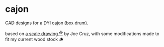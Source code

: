 # cajon


CAD designs for a DYI cajon (box drum).

based on [a scale drawing <sup>📥</sup>][1] by Joe Cruz, with some modifications made to fit my current wood stock 🪵



[1]: https://tnmarketing.s3.amazonaws.com/content/wwgoa/How-to-Build-a-Cajon-Drum-WWGOA.PDF
